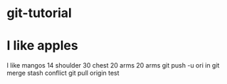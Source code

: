 # git-tutorial

# I like apples
I like mangos
14 shoulder
30 chest
20 arms
20 arms
git push -u ori
in
git merge stash conflict
git pull origin test
